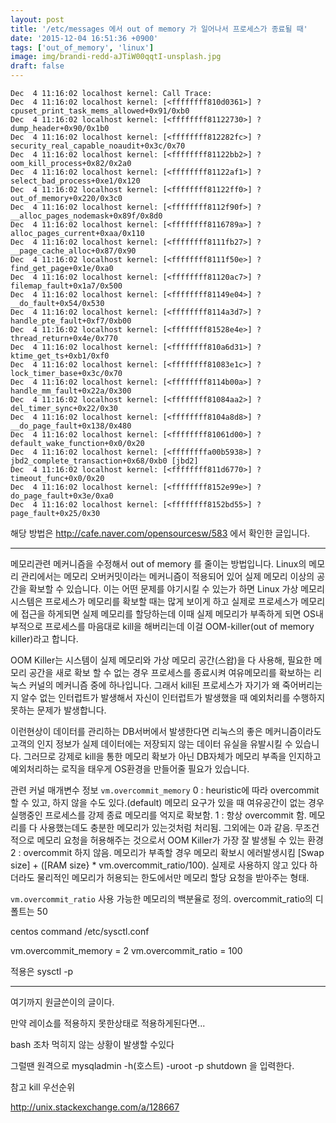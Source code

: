 ```yaml
---
layout: post
title: '/etc/messages 에서 out of memory 가 일어나서 프로세스가 종료될 때'
date: '2015-12-04 16:51:36 +0900'
tags: ['out_of_memory', 'linux']
image: img/brandi-redd-aJTiW00qqtI-unsplash.jpg
draft: false
---
```


```
Dec  4 11:16:02 localhost kernel: Call Trace:
Dec  4 11:16:02 localhost kernel: [<ffffffff810d0361>] ? cpuset_print_task_mems_allowed+0x91/0xb0
Dec  4 11:16:02 localhost kernel: [<ffffffff81122730>] ? dump_header+0x90/0x1b0
Dec  4 11:16:02 localhost kernel: [<ffffffff812282fc>] ? security_real_capable_noaudit+0x3c/0x70
Dec  4 11:16:02 localhost kernel: [<ffffffff81122bb2>] ? oom_kill_process+0x82/0x2a0
Dec  4 11:16:02 localhost kernel: [<ffffffff81122af1>] ? select_bad_process+0xe1/0x120
Dec  4 11:16:02 localhost kernel: [<ffffffff81122ff0>] ? out_of_memory+0x220/0x3c0
Dec  4 11:16:02 localhost kernel: [<ffffffff8112f90f>] ? __alloc_pages_nodemask+0x89f/0x8d0
Dec  4 11:16:02 localhost kernel: [<ffffffff8116789a>] ? alloc_pages_current+0xaa/0x110
Dec  4 11:16:02 localhost kernel: [<ffffffff8111fb27>] ? __page_cache_alloc+0x87/0x90
Dec  4 11:16:02 localhost kernel: [<ffffffff8111f50e>] ? find_get_page+0x1e/0xa0
Dec  4 11:16:02 localhost kernel: [<ffffffff81120ac7>] ? filemap_fault+0x1a7/0x500
Dec  4 11:16:02 localhost kernel: [<ffffffff81149e04>] ? __do_fault+0x54/0x530
Dec  4 11:16:02 localhost kernel: [<ffffffff8114a3d7>] ? handle_pte_fault+0xf7/0xb00
Dec  4 11:16:02 localhost kernel: [<ffffffff81528e4e>] ? thread_return+0x4e/0x770
Dec  4 11:16:02 localhost kernel: [<ffffffff810a6d31>] ? ktime_get_ts+0xb1/0xf0
Dec  4 11:16:02 localhost kernel: [<ffffffff81083e1c>] ? lock_timer_base+0x3c/0x70
Dec  4 11:16:02 localhost kernel: [<ffffffff8114b00a>] ? handle_mm_fault+0x22a/0x300
Dec  4 11:16:02 localhost kernel: [<ffffffff81084aa2>] ? del_timer_sync+0x22/0x30
Dec  4 11:16:02 localhost kernel: [<ffffffff8104a8d8>] ? __do_page_fault+0x138/0x480
Dec  4 11:16:02 localhost kernel: [<ffffffff81061d00>] ? default_wake_function+0x0/0x20
Dec  4 11:16:02 localhost kernel: [<ffffffffa00b5938>] ? jbd2_complete_transaction+0x68/0xb0 [jbd2]
Dec  4 11:16:02 localhost kernel: [<ffffffff811d6770>] ? timeout_func+0x0/0x20
Dec  4 11:16:02 localhost kernel: [<ffffffff8152e99e>] ? do_page_fault+0x3e/0xa0
Dec  4 11:16:02 localhost kernel: [<ffffffff8152bd55>] ? page_fault+0x25/0x30
```

해당 방법은 http://cafe.naver.com/opensourcesw/583 에서 확인한 글입니다.

---

메모리관련 메커니즘을 수정해서 out of memory 를 줄이는 방법입니다.
Linux의 메모리 관리에서는 메모리 오버커밋이라는 메커니즘이 적용되어 있어 실제 메모리 이상의 공간을 확보할 수 있습니다.
이는 어떤 문제를 야기시킬 수 있는가 하면 Linux 가상 메모리 시스템은 프로세스가 메모리를 확보할 때는 많게 보이게 하고 실제로 프로세스가 메모리에 접근을 하게되면 실제 메모리를 할당하는데 이때 실제 메모리가 부족하게 되면 OS내부적으로 프로세스를 마음대로 kill을 해버리는데 이걸 OOM-killer(out of memory killer)라고 합니다.

OOM Killer는 시스템이 실제 메모리와 가상 메모리 공간(스왑)을 다 사용해, 필요한 메모리 공간을 새로 확보 할 수 없는 경우 프로세스를 종료시켜 여유메모리를 확보하는 리눅스 커널의 메커니즘 중에 하나입니다.
그래서 kill된 프로세스가 자기가 왜 죽어버리는지 알수 없는 인터럽트가 발생해서 자신이 인터럽트가 발생했을 때 예외처리를 수행하지 못하는 문제가 발생합니다.

이런현상이 데이터를 관리하는 DB서버에서 발생한다면 리눅스의 좋은 메커니즘이라도 고객의 인지 정보가 실제 데이터에는 저장되지 않는 데이터 유실을 유발시킬 수 있습니다. 그러므로 강제로 kill을 통한 메모리 확보가 아닌 DB자체가 메모리 부족을 인지하고 예외처리하는 로직을 태우게 OS환경을 만들어줄 필요가 있습니다.

관련 커널 매개변수 정보
`vm.overcommit_memory`
0 : heuristic에 따라 overcommit 할 수 있고, 하지 않을 수도 있다.(default)
메모리 요구가 있을 때 여유공간이 없는 경우 실행중인 프로세스를 강제 종료 메모리를 억지로 확보함.
1 : 항상 overcommit 함. 메모리를 다 사용했는데도 충분한 메모리가 있는것처럼 처리됨. 그외에는 0과 같음.
무조건적으로 메모리 요청을 허용해주는 것으로서 OOM Killer가 가장 잘 발생될 수 있는 환경
2 : overcommit 하지 않음.
메모리가 부족할 경우 메모리 확보시 에러발생시킴 [Swap size] + ([RAM size} \* vm.overcommit_ratio/100).
실제로 사용하지 않고 있다 하더라도 물리적인 메모리가 허용되는 한도에서만 메모리 할당 요청을 받아주는 형태.

`vm.overcommit_ratio`
사용 가능한 메모리의 백분율로 정의. overcommit_ratio의 디폴트는 50

centos command
/etc/sysctl.conf

vm.overcommit_memory = 2
vm.overcommit_ratio = 100

적용은 sysctl -p

---

여기까지 원글쓴이의 글이다.

만약 레이쇼를 적용하지 못한상태로 적용하게된다면...

bash 조차 먹히지 않는 상황이 발생할 수있다

그럴땐 원격으로 mysqladmin -h(호스트) -uroot -p shutdown 을 입력한다.

참고 kill 우선순위

http://unix.stackexchange.com/a/128667
